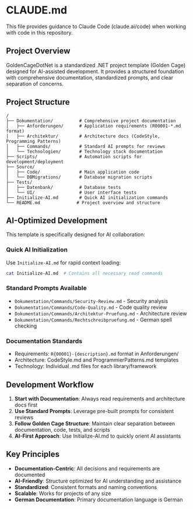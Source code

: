 # CLAUDE.md

This file provides guidance to Claude Code (claude.ai/code) when working with code in this repository.

## Project Overview

GoldenCageDotNet is a standardized .NET project template (Golden Cage) designed for AI-assisted development. It provides a structured foundation with comprehensive documentation, standardized prompts, and clear separation of concerns.

## Project Structure

```
/
├── Dokumentation/          # Comprehensive project documentation
│   ├── Anforderungen/      # Application requirements (R00001-*.md format)
│   ├── Architektur/        # Architecture docs (CodeStyle, Programming Patterns)
│   ├── Commands/           # Standard AI prompts for reviews
│   └── Technologien/       # Technology stack documentation
├── Scripts/                # Automation scripts for development/deployment
├── Source/
│   ├── Code/               # Main application code
│   └── DBMigrations/       # Database migration scripts
├── Tests/
│   ├── Datenbank/          # Database tests
│   └── UI/                 # User interface tests
├── Initialize-AI.md        # Quick AI initialization commands
└── README.md              # Project overview and structure
```

## AI-Optimized Development

This template is specifically designed for AI collaboration:

### Quick AI Initialization
Use `Initialize-AI.md` for rapid context loading:
```bash
cat Initialize-AI.md  # Contains all necessary read commands
```

### Standard Prompts Available
- `Dokumentation/Commands/Security-Review.md` - Security analysis
- `Dokumentation/Commands/Code-Quality.md` - Code quality review  
- `Dokumentation/Commands/Architektur-Pruefung.md` - Architecture review
- `Dokumentation/Commands/Rechtschreibpruefung.md` - German spell checking

### Documentation Standards
- Requirements: `R{00001}-{description}.md` format in Anforderungen/
- Architecture: CodeStyle.md and ProgrammierPatterns.md templates
- Technology: Individual .md files for each library/framework

## Development Workflow

1. **Start with Documentation**: Always read requirements and architecture docs first
2. **Use Standard Prompts**: Leverage pre-built prompts for consistent reviews
3. **Follow Golden Cage Structure**: Maintain clear separation between documentation, code, tests, and scripts
4. **AI-First Approach**: Use Initialize-AI.md to quickly orient AI assistants

## Key Principles

- **Documentation-Centric**: All decisions and requirements are documented
- **AI-Friendly**: Structure optimized for AI understanding and assistance
- **Standardized**: Consistent formats and naming conventions
- **Scalable**: Works for projects of any size
- **German Documentation**: Primary documentation language is German
